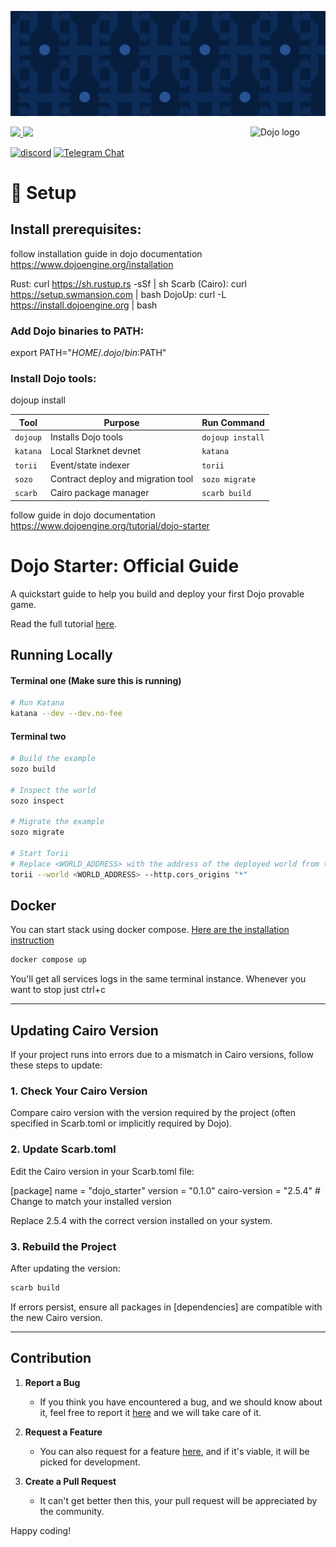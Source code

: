 ![Dojo Starter](./assets/cover.png)

<picture>
  <source media="(prefers-color-scheme: dark)" srcset=".github/mark-dark.svg">
  <img alt="Dojo logo" align="right" width="120" src=".github/mark-light.svg">
</picture>

<a href="https://x.com/ohayo_dojo">
<img src="https://img.shields.io/twitter/follow/dojostarknet?style=social"/>
</a>
<a href="https://github.com/dojoengine/dojo/stargazers">
<img src="https://img.shields.io/github/stars/dojoengine/dojo?style=social"/>
</a>

[![discord](https://img.shields.io/badge/join-dojo-green?logo=discord&logoColor=white)](https://discord.com/invite/dojoengine)
[![Telegram Chat][tg-badge]][tg-url]

[tg-badge]: https://img.shields.io/endpoint?color=neon&logo=telegram&label=chat&style=flat-square&url=https%3A%2F%2Ftg.sumanjay.workers.dev%2Fdojoengine
[tg-url]: https://t.me/dojoengine

# 🔧 Setup
## Install prerequisites:

follow installation guide in dojo documentation https://www.dojoengine.org/installation

Rust: curl https://sh.rustup.rs -sSf | sh
Scarb (Cairo): curl https://setup.swmansion.com | bash
DojoUp: curl -L https://install.dojoengine.org | bash

### Add Dojo binaries to PATH:
export PATH="$HOME/.dojo/bin:$PATH"

### Install Dojo tools:
dojoup install

| Tool     | Purpose                            | Run Command      |
| -------- | ---------------------------------- | ---------------- |
| `dojoup` | Installs Dojo tools                | `dojoup install` |
| `katana` | Local Starknet devnet              | `katana`         |
| `torii`  | Event/state indexer                | `torii`          |
| `sozo`   | Contract deploy and migration tool | `sozo migrate`   |
| `scarb`  | Cairo package manager              | `scarb build`    |


follow guide in dojo documentation https://www.dojoengine.org/tutorial/dojo-starter

# Dojo Starter: Official Guide

A quickstart guide to help you build and deploy your first Dojo provable game.

Read the full tutorial [here](https://dojoengine.org/tutorial/dojo-starter).

## Running Locally

#### Terminal one (Make sure this is running)

```bash
# Run Katana
katana --dev --dev.no-fee
```

#### Terminal two

```bash
# Build the example
sozo build

# Inspect the world
sozo inspect

# Migrate the example
sozo migrate

# Start Torii
# Replace <WORLD_ADDRESS> with the address of the deployed world from the previous step
torii --world <WORLD_ADDRESS> --http.cors_origins "*"
```

## Docker
You can start stack using docker compose. [Here are the installation instruction](https://docs.docker.com/engine/install/)

```bash
docker compose up
```
You'll get all services logs in the same terminal instance. Whenever you want to stop just ctrl+c

---

## Updating Cairo Version
If your project runs into errors due to a mismatch in Cairo versions, follow these steps to update:

### 1. Check Your Cairo Version
Compare cairo version with the version required by the project (often specified in Scarb.toml or implicitly required by Dojo).

### 2. Update Scarb.toml
Edit the Cairo version in your Scarb.toml file:


[package]
name = "dojo_starter"
version = "0.1.0"
cairo-version = "2.5.4" # Change to match your installed version

Replace 2.5.4 with the correct version installed on your system.

### 3. Rebuild the Project
After updating the version:

```bash
scarb build
```
If errors persist, ensure all packages in [dependencies] are compatible with the new Cairo version.

---

## Contribution

1. **Report a Bug**

    - If you think you have encountered a bug, and we should know about it, feel free to report it [here](https://github.com/dojoengine/dojo-starter/issues) and we will take care of it.

2. **Request a Feature**

    - You can also request for a feature [here](https://github.com/dojoengine/dojo-starter/issues), and if it's viable, it will be picked for development.

3. **Create a Pull Request**
    - It can't get better then this, your pull request will be appreciated by the community.

Happy coding!
